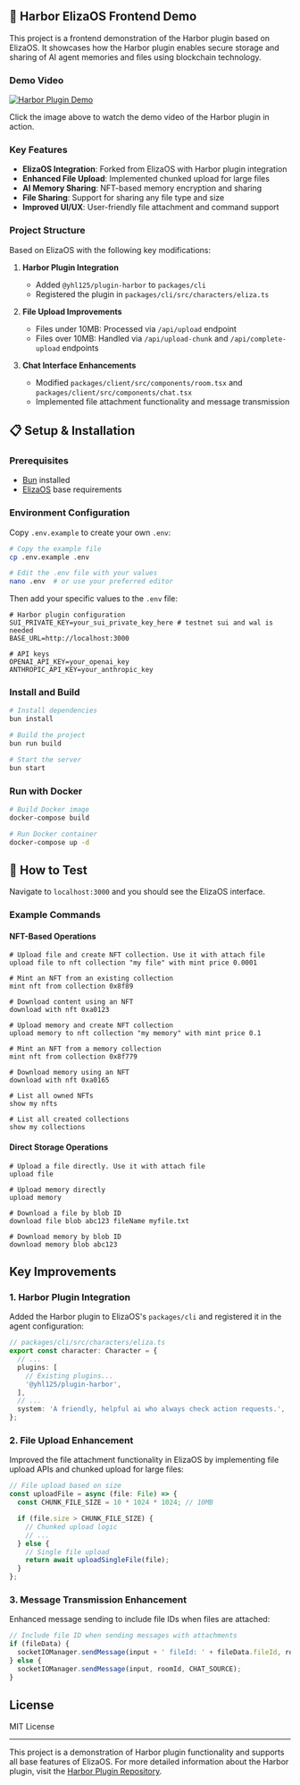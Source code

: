 ## 🚀 Harbor ElizaOS Frontend Demo

This project is a frontend demonstration of the Harbor plugin based on ElizaOS. It showcases how the Harbor plugin enables secure storage and sharing of AI agent memories and files using blockchain technology.

### Demo Video

[![Harbor Plugin Demo](https://img.youtube.com/vi/rEF4pNcIYwM/0.jpg)](https://youtu.be/rEF4pNcIYwM)

Click the image above to watch the demo video of the Harbor plugin in action.

### Key Features

- **ElizaOS Integration**: Forked from ElizaOS with Harbor plugin integration
- **Enhanced File Upload**: Implemented chunked upload for large files
- **AI Memory Sharing**: NFT-based memory encryption and sharing
- **File Sharing**: Support for sharing any file type and size
- **Improved UI/UX**: User-friendly file attachment and command support

### Project Structure

Based on ElizaOS with the following key modifications:

1. **Harbor Plugin Integration**

   - Added `@yhl125/plugin-harbor` to `packages/cli`
   - Registered the plugin in `packages/cli/src/characters/eliza.ts`

2. **File Upload Improvements**

   - Files under 10MB: Processed via `/api/upload` endpoint
   - Files over 10MB: Handled via `/api/upload-chunk` and `/api/complete-upload` endpoints

3. **Chat Interface Enhancements**
   - Modified `packages/client/src/components/room.tsx` and `packages/client/src/components/chat.tsx`
   - Implemented file attachment functionality and message transmission

## 📋 Setup & Installation

### Prerequisites

- [Bun](https://bun.sh/) installed
- [ElizaOS](https://github.com/elizaOS/eliza) base requirements

### Environment Configuration

Copy `.env.example` to create your own `.env`:

```bash
# Copy the example file
cp .env.example .env

# Edit the .env file with your values
nano .env  # or use your preferred editor
```

Then add your specific values to the `.env` file:

```
# Harbor plugin configuration
SUI_PRIVATE_KEY=your_sui_private_key_here # testnet sui and wal is needed
BASE_URL=http://localhost:3000

# API keys
OPENAI_API_KEY=your_openai_key
ANTHROPIC_API_KEY=your_anthropic_key
```

### Install and Build

```bash
# Install dependencies
bun install

# Build the project
bun run build

# Start the server
bun start
```

### Run with Docker

```bash
# Build Docker image
docker-compose build

# Run Docker container
docker-compose up -d
```

## 🧪 How to Test

Navigate to `localhost:3000` and you should see the ElizaOS interface.

### Example Commands

#### NFT-Based Operations

```
# Upload file and create NFT collection. Use it with attach file
upload file to nft collection "my file" with mint price 0.0001

# Mint an NFT from an existing collection
mint nft from collection 0x8f89

# Download content using an NFT
download with nft 0xa0123

# Upload memory and create NFT collection
upload memory to nft collection "my memory" with mint price 0.1

# Mint an NFT from a memory collection
mint nft from collection 0x8f779

# Download memory using an NFT
download with nft 0xa0165

# List all owned NFTs
show my nfts

# List all created collections
show my collections
```

#### Direct Storage Operations

```
# Upload a file directly. Use it with attach file
upload file

# Upload memory directly
upload memory

# Download a file by blob ID
download file blob abc123 fileName myfile.txt

# Download memory by blob ID
download memory blob abc123
```

## Key Improvements

### 1. Harbor Plugin Integration

Added the Harbor plugin to ElizaOS's `packages/cli` and registered it in the agent configuration:

```typescript
// packages/cli/src/characters/eliza.ts
export const character: Character = {
  // ...
  plugins: [
    // Existing plugins...
    '@yhl125/plugin-harbor',
  ],
  // ...
  system: 'A friendly, helpful ai who always check action requests.',
};
```

### 2. File Upload Enhancement

Improved the file attachment functionality in ElizaOS by implementing file upload APIs and chunked upload for large files:

```typescript
// File upload based on size
const uploadFile = async (file: File) => {
  const CHUNK_FILE_SIZE = 10 * 1024 * 1024; // 10MB

  if (file.size > CHUNK_FILE_SIZE) {
    // Chunked upload logic
    // ...
  } else {
    // Single file upload
    return await uploadSingleFile(file);
  }
};
```

### 3. Message Transmission Enhancement

Enhanced message sending to include file IDs when files are attached:

```typescript
// Include file ID when sending messages with attachments
if (fileData) {
  socketIOManager.sendMessage(input + ' fileId: ' + fileData.fileId, roomId, CHAT_SOURCE);
} else {
  socketIOManager.sendMessage(input, roomId, CHAT_SOURCE);
}
```

## License

MIT License

---

This project is a demonstration of Harbor plugin functionality and supports all base features of ElizaOS. For more detailed information about the Harbor plugin, visit the [Harbor Plugin Repository](https://github.com/harbor-overflow/eliza_plugin).
